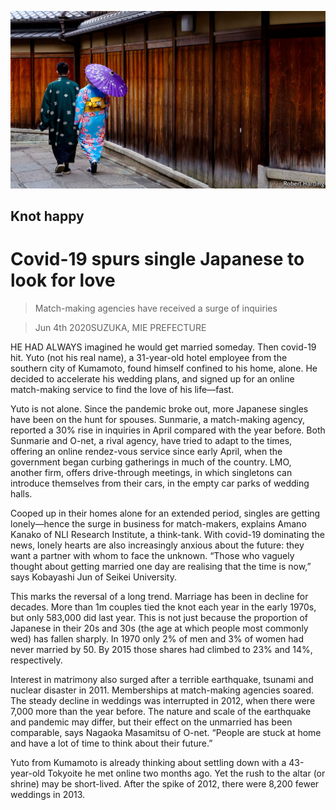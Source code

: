 ![](./images/20200606_ASP005_0.jpg)

## Knot happy

# Covid-19 spurs single Japanese to look for love

> Match-making agencies have received a surge of inquiries

> Jun 4th 2020SUZUKA, MIE PREFECTURE

HE HAD ALWAYS imagined he would get married someday. Then covid-19 hit. Yuto (not his real name), a 31-year-old hotel employee from the southern city of Kumamoto, found himself confined to his home, alone. He decided to accelerate his wedding plans, and signed up for an online match-making service to find the love of his life—fast.

Yuto is not alone. Since the pandemic broke out, more Japanese singles have been on the hunt for spouses. Sunmarie, a match-making agency, reported a 30% rise in inquiries in April compared with the year before. Both Sunmarie and O-net, a rival agency, have tried to adapt to the times, offering an online rendez-vous service since early April, when the government began curbing gatherings in much of the country. LMO, another firm, offers drive-through meetings, in which singletons can introduce themselves from their cars, in the empty car parks of wedding halls.

Cooped up in their homes alone for an extended period, singles are getting lonely—hence the surge in business for match-makers, explains Amano Kanako of NLI Research Institute, a think-tank. With covid-19 dominating the news, lonely hearts are also increasingly anxious about the future: they want a partner with whom to face the unknown. “Those who vaguely thought about getting married one day are realising that the time is now,” says Kobayashi Jun of Seikei University.

This marks the reversal of a long trend. Marriage has been in decline for decades. More than 1m couples tied the knot each year in the early 1970s, but only 583,000 did last year. This is not just because the proportion of Japanese in their 20s and 30s (the age at which people most commonly wed) has fallen sharply. In 1970 only 2% of men and 3% of women had never married by 50. By 2015 those shares had climbed to 23% and 14%, respectively.

Interest in matrimony also surged after a terrible earthquake, tsunami and nuclear disaster in 2011. Memberships at match-making agencies soared. The steady decline in weddings was interrupted in 2012, when there were 7,000 more than the year before. The nature and scale of the earthquake and pandemic may differ, but their effect on the unmarried has been comparable, says Nagaoka Masamitsu of O-net. “People are stuck at home and have a lot of time to think about their future.”

Yuto from Kumamoto is already thinking about settling down with a 43-year-old Tokyoite he met online two months ago. Yet the rush to the altar (or shrine) may be short-lived. After the spike of 2012, there were 8,200 fewer weddings in 2013.